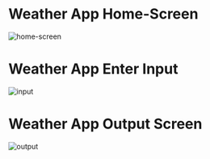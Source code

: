# Weather App Home-Screen
![home-screen](https://user-images.githubusercontent.com/105339279/186913731-6e34bcf0-1fe5-463d-9968-e3f97d7d2e1d.png)


# Weather App Enter Input
![input](https://user-images.githubusercontent.com/105339279/186913812-67d43d58-df5f-42df-bdbc-de30f2d8f0d8.png)


# Weather App Output Screen
![output](https://user-images.githubusercontent.com/105339279/186913919-ca99468b-f30e-4caf-af67-83a6f424b60c.png)
